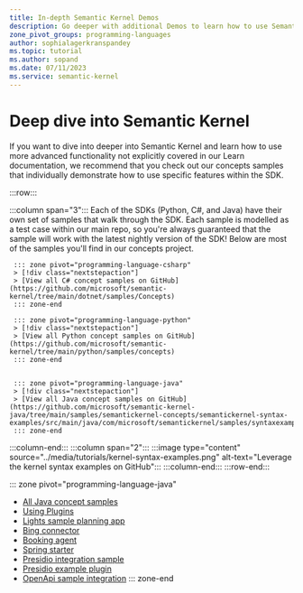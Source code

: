```yaml
---
title: In-depth Semantic Kernel Demos
description: Go deeper with additional Demos to learn how to use Semantic Kernel. 
zone_pivot_groups: programming-languages
author: sophialagerkranspandey          
ms.topic: tutorial
ms.author: sopand
ms.date: 07/11/2023
ms.service: semantic-kernel
---
```


# Deep dive into Semantic Kernel

If you want to dive into deeper into Semantic Kernel and learn how to use more advanced functionality not explicitly covered in our Learn documentation, we recommend that you check out our concepts samples that individually demonstrate how to use specific features within the SDK.


:::row:::

   :::column span="3":::
        Each of the SDKs (Python, C#, and Java) have their own set of samples that walk through the SDK. Each sample is modelled as a test case within our main repo, so you're always guaranteed that the sample will work with the latest nightly version of the SDK! Below are most of the samples you'll find in our concepts project.


     ::: zone pivot="programming-language-csharp"
     > [!div class="nextstepaction"]
     > [View all C# concept samples on GitHub](https://github.com/microsoft/semantic-kernel/tree/main/dotnet/samples/Concepts)
     ::: zone-end

     ::: zone pivot="programming-language-python"
     > [!div class="nextstepaction"]
     > [View all Python concept samples on GitHub](https://github.com/microsoft/semantic-kernel/tree/main/python/samples/concepts)
     ::: zone-end

     
     ::: zone pivot="programming-language-java"
     > [!div class="nextstepaction"]
     > [View all Java concept samples on GitHub](https://github.com/microsoft/semantic-kernel-java/tree/main/samples/semantickernel-concepts/semantickernel-syntax-examples/src/main/java/com/microsoft/semantickernel/samples/syntaxexamples)
     ::: zone-end

   :::column-end:::
   :::column span="2":::
        :::image type="content" source="../media/tutorials/kernel-syntax-examples.png" alt-text="Leverage the kernel syntax examples on GitHub":::
   :::column-end:::
:::row-end:::

::: zone pivot="programming-language-java"

- [All Java concept samples](https://github.com/microsoft/semantic-kernel-java/tree/main/samples/semantickernel-concepts/semantickernel-syntax-examples/src/main/java/com/microsoft/semantickernel/samples/syntaxexamples)
- [Using Plugins](https://github.com/microsoft/semantic-kernel-java/tree/main/samples/semantickernel-concepts/semantickernel-syntax-examples/src/main/java/com/microsoft/semantickernel/samples/plugins)
- [Lights sample planning app](https://github.com/microsoft/semantic-kernel-java/tree/main/samples/semantickernel-concepts/semantickernel-syntax-examples/src/main/java/com/microsoft/semantickernel/samples/demos/lights)
- [Bing connector](https://github.com/microsoft/semantic-kernel-java/blob/main/samples/semantickernel-concepts/semantickernel-syntax-examples/src/main/java/com/microsoft/semantickernel/samples/connectors/web/bing/BingConnector.java)
- [Booking agent](https://github.com/microsoft/semantic-kernel-java/tree/main/samples/semantickernel-demos/booking-agent-m365)
- [Spring starter](https://github.com/microsoft/semantic-kernel-java/tree/main/samples/semantickernel-demos/semantickernel-spring-starter)
- [Presidio integration sample](https://github.com/microsoft/semantic-kernel-java/tree/main/samples/semantickernel-demos/sk-presidio-sample)
- [Presidio example plugin](https://github.com/microsoft/semantic-kernel-java/tree/main/samples/semantickernel-sample-plugins/semantickernel-presidio-plugin)
- [OpenApi sample integration](https://github.com/microsoft/semantic-kernel-java/tree/main/samples/semantickernel-sample-plugins/semantickernel-openapi-plugin)
::: zone-end

